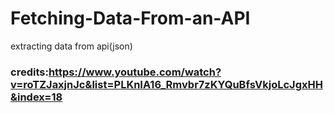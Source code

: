 # Fetching-Data-From-an-API
extracting data from api(json)

### credits:https://www.youtube.com/watch?v=roTZJaxjnJc&list=PLKnIA16_Rmvbr7zKYQuBfsVkjoLcJgxHH&index=18

